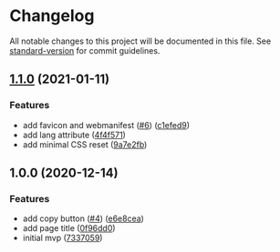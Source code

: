 # Changelog

All notable changes to this project will be documented in this file. See [standard-version](https://github.com/conventional-changelog/standard-version) for commit guidelines.

## [1.1.0](https://github.com/teodragovic/curly-quote/compare/v1.0.0...v1.1.0) (2021-01-11)


### Features

* add favicon and webmanifest ([#6](https://github.com/teodragovic/curly-quote/issues/6)) ([c1efed9](https://github.com/teodragovic/curly-quote/commit/c1efed9ec67612d8ed8f87efc469e3506650c962))
* add lang attribute ([4f4f571](https://github.com/teodragovic/curly-quote/commit/4f4f57108e3f1d2890a6a147d4419193d7b5676b))
* add minimal CSS reset ([9a7e2fb](https://github.com/teodragovic/curly-quote/commit/9a7e2fbe26ab5f1b367ae4564b28ede87ffa5a97))

## 1.0.0 (2020-12-14)


### Features

* add copy button ([#4](https://github.com/teodragovic/curly-quote/issues/4)) ([e6e8cea](https://github.com/teodragovic/curly-quote/commit/e6e8ceac41c53d8692997422654a6ef088efdf24))
* add page title ([0f96dd0](https://github.com/teodragovic/curly-quote/commit/0f96dd046f7202bd8890a22255dde78cad424e95))
* initial mvp ([7337059](https://github.com/teodragovic/curly-quote/commit/7337059365b1e4860fb63e98d009a63fd19a0ece))
